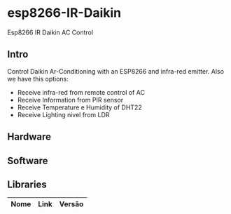 # esp8266-IR-Daikin
Esp8266 IR Daikin AC Control

## Intro
Control Daikin Ar-Conditioning with an ESP8266 and infra-red emitter.
Also we have this options:
  * Receive infra-red from remote control of AC
  * Receive Information from PIR sensor
  * Receive Temperature e Humidity of DHT22
  * Receive Lighting nivel from LDR

## Hardware

## Software

## Libraries
Nome | Link | Versão 
:---: | :---: | ---:
